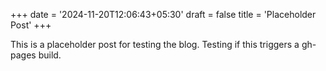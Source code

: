 +++
date = '2024-11-20T12:06:43+05:30'
draft = false
title = 'Placeholder Post'
+++

This is a placeholder post for testing the blog. Testing if this triggers a gh-pages build.

